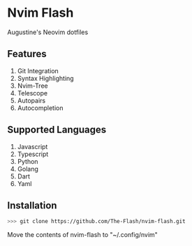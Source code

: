 # Nvim Flash

Augustine's Neovim dotfiles

## Features

1. Git Integration
2. Syntax Highlighting
3. Nvim-Tree
4. Telescope
5. Autopairs
6. Autocompletion

## Supported Languages

1. Javascript
2. Typescript
3. Python
4. Golang
5. Dart
6. Yaml

## Installation 

```sh
>>> git clone https://github.com/The-Flash/nvim-flash.git
```

Move the contents of nvim-flash to "~/.config/nvim"

